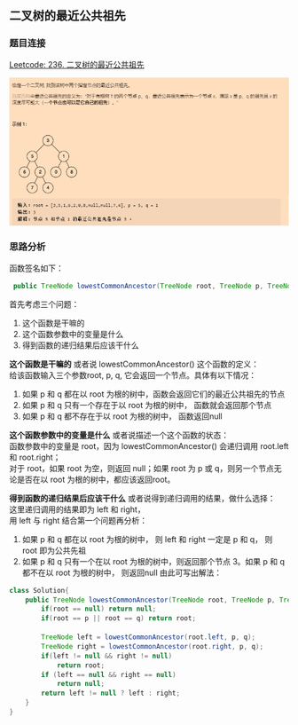 ## 二叉树的最近公共祖先

### 题目连接

[Leetcode: 236. 二叉树的最近公共祖先](https://leetcode-cn.com/problems/lowest-common-ancestor-of-a-binary-tree/)

![示意图](../pics/img.png)

### 思路分析
函数签名如下：
```java
 public TreeNode lowestCommonAncestor(TreeNode root, TreeNode p, TreeNode q)
```

首先考虑三个问题：
1. 这个函数是干嘛的
2. 这个函数参数中的变量是什么
3. 得到函数的递归结果后应该干什么

**这个函数是干嘛的**
或者说 lowestCommonAncestor() 这个函数的定义：  
给该函数输入三个参数root, p, q, 它会返回一个节点。具体有以下情况：
1. 如果 p 和 q 都在以 root 为根的树中，函数会返回它们的最近公共祖先的节点
2. 如果 p 和 q 只有一个存在于以 root 为根的树中， 函数就会返回那个节点
3. 如果 p 和 q 都不存在于以 root 为根的树中， 函数返回null

**这个函数参数中的变量是什么**
或者说描述一个这个函数的状态：  
函数参数中的变量是 root，因为 lowestCommonAncestor() 会递归调用 root.left 和 root.right；  
对于 root，如果 root 为空，则返回 null；如果 root 为 p 或 q，则另一个节点无论是否在以 root 为根的树中，都应该返回root。

**得到函数的递归结果后应该干什么**
或者说得到递归调用的结果，做什么选择：  
这里递归调用的结果即为 left 和 right，  
用 left 与 right 结合第一个问题再分析：  
1. 如果 p 和 q 都在以 root 为根的树中， 则 left 和 right 一定是 p 和 q， 则 root 即为公共先祖
2. 如果 p 和 q 只有一个在以 root 为根的树中，则返回那个节点
3。如果 p 和 q 都不在以 root 为根的树中， 则返回null
由此可写出解法：
```java
class Solution{
    public TreeNode lowestCommonAncestor(TreeNode root, TreeNode p, TreeNode q){
        if(root == null) return null;
        if(root == p || root == q) return root;
        
        TreeNode left = lowestCommonAncestor(root.left, p, q);
        TreeNode right = lowestCommonAncestor(root.right, p, q);
        if(left != null && right != null)
            return root;
        if (left == null && right == null)
            return null;
        return left != null ? left : right;
    }
}
```



